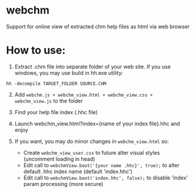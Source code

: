 # webchm
Support for online view of extracted chm help files as html via web browser

# How to use:
1. Extract .chm file into separate folder of your web site. If you use windows, you may use build in hh.exe utility:
```
hh -decompile TARGET_FOLDER SOURCE.CHM
```
2. Add `webchm.js + webchm_view.html + webchm_view.css + webchm_view.js` to the folder

3. Find your help file index (.hhc file)

4. Launch webchm_view.html?index={name of your index file}.hhc and enjoy

5. If you want, you may do minor changes in `webchm_view.html` so:
    * Create `webchm_view_user.css` to future alter visual styles (uncomment loading in head)
    * Edit call to `webchmView.boot('{your name .hhc}', true);` to alter default .hhc index name (default 'index.hhc')
    * Edit call to `webchmView.boot('index.hhc', false);` to disable 'index' param processing (more secure)

